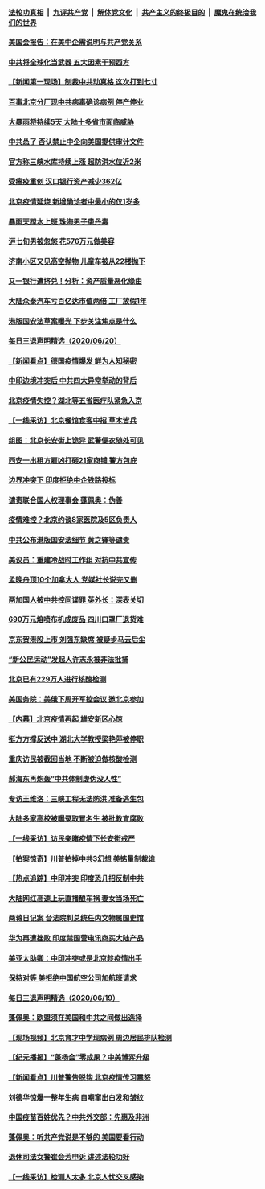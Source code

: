 ####  [法轮功真相](../../../../basic/blob/master/README.md?t=06212131) &nbsp;|&nbsp; [九评共产党](../../../../9ping.md/blob/master/README.md?t=06212131) &nbsp;|&nbsp; [解体党文化](../../../../jtdwh.md/blob/master/README.md?t=06212131)  &nbsp;|&nbsp; [共产主义的终极目的](../../../../gczydzjmd.md/blob/master/README.md?t=06212131) &nbsp;|&nbsp; [魔鬼在统治我们的世界](../../../../mgztzwmdsj.md/blob/master/README.md?t=06212131) 

#### [美国会报告：在美中企需说明与共产党关系](../pages/nsc413/n12199133.md?t=06212131) 

#### [中共将全球化当武器 五大因素干预西方](../pages/nsc413/n12186089.md?t=06212131) 

#### [【新闻第一现场】制裁中共动真格 这次打到七寸](../pages/nsc413/n12201730.md?t=06212131) 

#### [百事北京分厂现中共病毒确诊病例 停产停业](../pages/nsc413/n12201596.md?t=06212131) 

#### [大暴雨将持续5天 大陆十多省市面临威胁](../pages/nsc413/n12201563.md?t=06212131) 

#### [中共怂了 否认禁止中企向美国提供审计文件](../pages/nsc413/n12201577.md?t=06212131) 

#### [官方称三峡水库持续上涨 超防洪水位近2米](../pages/nsc413/n12201515.md?t=06212131) 

#### [受瘟疫重创 汉口银行资产减少362亿](../pages/nsc413/n12201330.md?t=06212131) 

#### [北京疫情延烧 新增确诊者中最小的仅1岁多](../pages/nsc413/n12201322.md?t=06212131) 

#### [暴雨天蹚水上班 珠海男子患丹毒](../pages/nsc413/n12201451.md?t=06212131) 

#### [沪七旬男被忽悠 花576万元做美容](../pages/nsc413/n12201384.md?t=06212131) 

#### [济南小区又见高空抛物 儿童车被从22楼抛下](../pages/nsc413/n12201388.md?t=06212131) 


#### [又一银行遭挤兑！分析：资产质量恶化缘由](../pages/nsc413/n12200970.md?t=06212131) 

#### [大陆众泰汽车亏百亿达市值两倍 工厂放假1年](../pages/nsc413/n12201009.md?t=06212131) 

#### [港版国安法草案曝光 下步关注焦点是什么](../pages/nsc413/n12200876.md?t=06212131) 

#### [每日三退声明精选（2020/06/20）](../pages/nsc413/n12201124.md?t=06212131) 

#### [【新闻看点】德国疫情爆发 鲜为人知秘密](../pages/nsc413/n12200936.md?t=06212131) 

#### [中印边境冲突后 中共四大异常举动的背后](../pages/nsc413/n12200556.md?t=06212131) 

#### [北京疫情失控？湖北等五省医疗队紧急入京](../pages/nsc413/n12200836.md?t=06212131) 

#### [【一线采访】北京餐馆食客中招 草木皆兵](../pages/nsc413/n12200863.md?t=06212131) 

#### [组图：北京长安街上诡异 武警便衣随处可见](../pages/nsc413/n12200681.md?t=06212131) 

#### [西安一出租方雇凶打砸21家商铺 警方包庇](../pages/nsc413/n12200585.md?t=06212131) 

#### [边界冲突下 印度拒绝中企铁路投标](../pages/nsc413/n12200851.md?t=06212131) 

#### [谴责联合国人权理事会 蓬佩奥：伪善](../pages/nsc413/n12200748.md?t=06212131) 

#### [疫情难控？北京约谈8家医院及5区负责人](../pages/nsc413/n12200354.md?t=06212131) 

#### [中共公布港版国安法细节 黄之锋等谴责](../pages/nsc413/n12200535.md?t=06212131) 

#### [美议员：重建冷战时工作组 对抗中共宣传](../pages/nsc413/n12200449.md?t=06212131) 

#### [孟晚舟顶10个加拿大人 党媒社长说完又删](../pages/nsc413/n12200398.md?t=06212131) 

#### [两加国人被中共控间谍罪 英外长：深表关切](../pages/nsc413/n12200284.md?t=06212131) 

#### [690万元熔喷布机成废品 四川口罩厂退货难](../pages/nsc413/n12200052.md?t=06212131) 

#### [京东贺港股上市 刘强东缺席 被疑步马云后尘](../pages/nsc413/n12200209.md?t=06212131) 

#### [“新公民运动”发起人许志永被非法批捕](../pages/nsc413/n12200041.md?t=06212131) 

#### [北京已有229万人进行核酸检测](../pages/nsc413/n12199938.md?t=06212131) 

#### [美国务院：美俄下周开军控会议 邀北京参加](../pages/nsc413/n12200097.md?t=06212131) 

#### [【内幕】北京疫情再起 雄安新区心惊](../pages/nsc413/n12195087.md?t=06212131) 

#### [挺方方撑反送中 湖北大学教授梁艳萍被停职](../pages/nsc413/n12199966.md?t=06212131) 

#### [重庆访民被截回当地 不断被迫做核酸检测](../pages/nsc413/n12199943.md?t=06212131) 

#### [郝海东再炮轰“中共体制虚伪没人性”](../pages/nsc413/n12199903.md?t=06212131) 

#### [专访王维洛：三峡工程无法防洪 准备逃生包](../pages/nsc413/n12199884.md?t=06212131) 

#### [大陆多家高校被曝录取冒名生 被批教育腐败](../pages/nsc413/n12199864.md?t=06212131) 

#### [【一线采访】访民亲睹疫情下长安街戒严](../pages/nsc413/n12199890.md?t=06212131) 


#### [【拍案惊奇】川普拍掉中共3幻想 美掂量制裁谁](../pages/nsc413/n12199580.md?t=06212131) 

#### [【热点追踪】中印冲突 印度恐几招反制中共](../pages/nsc413/n12199673.md?t=06212131) 

#### [大陆网红高速上玩直播酿车祸 妻女当场死亡](../pages/nsc413/n12199653.md?t=06212131) 

#### [两蒋日记案 台法院判总统任内文物属国史馆](../pages/nsc413/n12199495.md?t=06212131) 

#### [华为再遭挫败 印度禁国营电讯商买大陆产品](../pages/nsc413/n12199348.md?t=06212131) 

#### [美亚太助卿：中印冲突或是北京趁疫情出手](../pages/nsc413/n12198861.md?t=06212131) 

#### [保持对等 美拒绝中国航空公司加航班请求](../pages/nsc413/n12199377.md?t=06212131) 

#### [每日三退声明精选（2020/06/19）](../pages/nsc413/n12199413.md?t=06212131) 

#### [蓬佩奥：欧盟须在美国和中共之间做出选择](../pages/nsc413/n12199184.md?t=06212131) 

#### [【现场视频】北京育才中学现病例 周边居民排队检测](../pages/nsc413/n12199104.md?t=06212131) 

#### [【纪元播报】“蓬杨会”零成果？中美博弈升级](../pages/nsc413/n12199275.md?t=06212131) 

#### [【新闻看点】川普警告脱钩 北京疫情传习震怒](../pages/nsc413/n12198957.md?t=06212131) 

#### [刘德华惊爆一整年生病 自嘲窜出白发和皱纹](../pages/nsc413/n12198952.md?t=06212131) 

#### [中国疫苗百姓优先？中共外交部：先惠及非洲](../pages/nsc413/n12199112.md?t=06212131) 

#### [蓬佩奥：听共产党说是不够的 美国要看行动](../pages/nsc413/n12198968.md?t=06212131) 

#### [退休司法女警崔会芳申诉 讲述法轮功好](../pages/nsc413/n12198985.md?t=06212131) 

#### [【一线采访】检测人太多 北京人忧交叉感染](../pages/nsc413/n12198738.md?t=06212131) 

